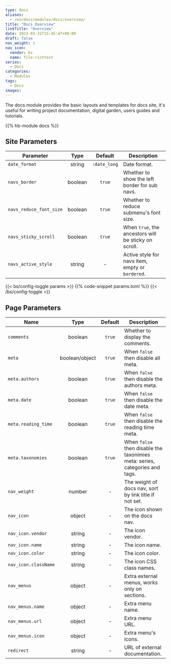 ```yaml
---
type: docs
aliases:
  - /en/docs/modules/docs/overview/
title: "Docs Overview"
linkTitle: "Overview"
date: 2023-03-31T15:45:47+08:00
draft: false
nav_weight: 1
nav_icon:
  vendor: bs
  name: file-richtext
series:
  - Docs
categories:
  - Modules
tags:
  - Docs
images:
---
```


The docs module provides the basic layouts and templates for docs site, it's useful for writing project documentation, digital garden, users guides and tutorials.

<!--more-->

{{% hb-module docs %}}

## Site Parameters

| Parameter     |  Type  |   Default    | Description  |
| ------------- | :----: | :----------: | ------------ |
| `date_format` | string | `:date_long` | Date format. |
| `navs_border` | boolean|    `true`    | Whether to show the left border for sub navs. |
| `navs_reduce_font_size` | boolean | `true` | Whether to reduce submenu's font size. |
| `navs_sticky_scroll` | boolean | `true` | When `true`, the ancestors will be sticky on scroll. |
| `navs_active_style` | string | - | Active style for navs item, empty or `bordered`. |

{{< bs/config-toggle params >}}
{{% code-snippet params.toml %}}
{{< /bs/config-toggle >}}

## Page Parameters

| Name                 |  Type   | Default | Description                                            |
| -------------------- | :-----: | :-----: | ------------------------------------------------------ |
| `comments`           | boolean | `true`  | Whether to display the comments.                       |
| `meta`     | boolean/object | `true` | When `false` then disable all meta.         |
| `meta.authors` | boolean | `true` | When `false` then disable the authors meta.    |
| `meta.date`    | boolean | `true` | When `false` then disable the date meta.       |
| `meta.reading_time` | boolean | `true` | When `false` then disable the reading time meta.    |
| `meta.taxonomies` | boolean | `true` | When `false` then disable the taxonimies meta: series, categories and tags.    |
| `nav_weight`         | number  |    -    | The weight of docs nav, sort by link title if not set. |
| `nav_icon`           | object  |    -    | The icon shown on the docs nav.                        |
| `nav_icon.vendor`    | string  |    -    | The icon vendor.                                       |
| `nav_icon.name`      | string  |    -    | The icon name.                                         |
| `nav_icon.color`     | string  |    -    | The icon color.                                        |
| `nav_icon.className` | string  |    -    | The icon CSS class names.                              |
| `nav_menus`          | object  |    -    | Extra external menus, works only on sections.          |
| `nav_menus.name`     | object  |    -    | Extra menu name.                                       |
| `nav_menus.url`      | object  |    -    | Extra menu URL.                                        |
| `nav_menus.icon`     | object  |    -    | Extra menu's icons.                                    |
| `redirect`           | string  |    -    | URL of external documentation.                         |
